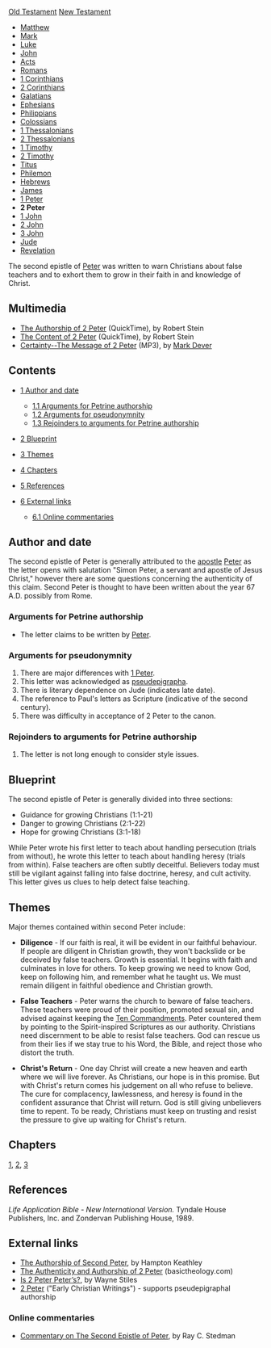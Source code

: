 [Old Testament](Old_Testament "Old Testament")
[New Testament](New_Testament "New Testament")
-   [Matthew](Gospel_of_Matthew "Gospel of Matthew")
-   [Mark](Gospel_of_Mark "Gospel of Mark")
-   [Luke](Gospel_of_Luke "Gospel of Luke")
-   [John](Gospel_of_John "Gospel of John")
-   [Acts](Acts_of_the_Apostles "Acts of the Apostles")
-   [Romans](Epistle_to_the_Romans "Epistle to the Romans")
-   [1 Corinthians](First_Epistle_to_the_Corinthians "First Epistle to the Corinthians")
-   [2 Corinthians](Second_Epistle_to_the_Corinthians "Second Epistle to the Corinthians")
-   [Galatians](Epistle_to_the_Galatians "Epistle to the Galatians")
-   [Ephesians](Epistle_to_the_Ephesians "Epistle to the Ephesians")
-   [Philippians](Epistle_to_the_Philippians "Epistle to the Philippians")
-   [Colossians](Epistle_to_the_Colossians "Epistle to the Colossians")
-   [1 Thessalonians](First_Epistle_to_the_Thessalonians "First Epistle to the Thessalonians")
-   [2 Thessalonians](Second_Epistle_to_the_Thessalonians "Second Epistle to the Thessalonians")
-   [1 Timothy](First_Epistle_to_Timothy "First Epistle to Timothy")
-   [2 Timothy](Second_Epistle_to_Timothy "Second Epistle to Timothy")
-   [Titus](Epistle_to_Titus "Epistle to Titus")
-   [Philemon](Epistle_to_Philemon "Epistle to Philemon")
-   [Hebrews](Epistle_to_the_Hebrews "Epistle to the Hebrews")
-   [James](Epistle_of_James "Epistle of James")
-   [1 Peter](First_Epistle_of_Peter "First Epistle of Peter")
-   **2 Peter**
-   [1 John](First_Epistle_of_John "First Epistle of John")
-   [2 John](Second_Epistle_of_John "Second Epistle of John")
-   [3 John](Third_Epistle_of_John "Third Epistle of John")
-   [Jude](Epistle_of_Jude "Epistle of Jude")
-   [Revelation](Book_of_Revelation "Book of Revelation")

The second epistle of [Peter](Peter "Peter") was written to warn
Christians about false teachers and to exhort them to grow in their
faith in and knowledge of Christ.

## Multimedia

-   [The Authorship of 2 Peter](http://biblicaltraining.org/audio/NT502/nt2_stein_49.mov)
    (QuickTime), by Robert Stein
-   [The Content of 2 Peter](http://biblicaltraining.org/audio/NT502/nt2_stein_50.mov)
    (QuickTime), by Robert Stein
-   [Certainty--The Message of 2 Peter](http://dl.salemweb.net/?mg=8F33A088-66CF-4E6A-9354-954EAB3C6440)
    (MP3), by [Mark Dever](Mark_Dever "Mark Dever")

## Contents

-   [1 Author and date](#Author_and_date)
    -   [1.1 Arguments for Petrine authorship](#Arguments_for_Petrine_authorship)
    -   [1.2 Arguments for pseudonymnity](#Arguments_for_pseudonymnity)
    -   [1.3 Rejoinders to arguments for Petrine authorship](#Rejoinders_to_arguments_for_Petrine_authorship)

-   [2 Blueprint](#Blueprint)
-   [3 Themes](#Themes)
-   [4 Chapters](#Chapters)
-   [5 References](#References)
-   [6 External links](#External_links)
    -   [6.1 Online commentaries](#Online_commentaries)


## Author and date

The second epistle of Peter is generally attributed to the
[apostle](Apostle "Apostle") [Peter](Peter "Peter") as the letter
opens with salutation "Simon Peter, a servant and apostle of Jesus
Christ," however there are some questions concerning the
authenticity of this claim. Second Peter is thought to have been
written about the year 67 A.D. possibly from Rome.

### Arguments for Petrine authorship

-   The letter claims to be written by [Peter](Peter "Peter").

### Arguments for pseudonymnity

1.  There are major differences with [1 Peter](1_Peter "1 Peter").
2.  This letter was acknowledged as
    [pseudepigrapha](Pseudepigrapha "Pseudepigrapha").
3.  There is literary dependence on Jude (indicates late date).
4.  The reference to Paul's letters as Scripture (indicative of the
    second century).
5.  There was difficulty in acceptance of 2 Peter to the canon.

### Rejoinders to arguments for Petrine authorship

1.  The letter is not long enough to consider style issues.

## Blueprint

The second epistle of Peter is generally divided into three
sections:

-   Guidance for growing Christians (1:1-21)
-   Danger to growing Christians (2:1-22)
-   Hope for growing Christians (3:1-18)

While Peter wrote his first letter to teach about handling
persecution (trials from without), he wrote this letter to teach
about handling heresy (trials from within). False teachers are
often subtly deceitful. Believers today must still be vigilant
against falling into false doctrine, heresy, and cult activity.
This letter gives us clues to help detect false teaching.

## Themes

Major themes contained within second Peter include:

-   **Diligence** - If our faith is real, it will be evident in our
    faithful behaviour. If people are diligent in Christian growth,
    they won't backslide or be deceived by false teachers. Growth is
    essential. It begins with faith and culminates in love for others.
    To keep growing we need to know God, keep on following him, and
    remember what he taught us. We must remain diligent in faithful
    obedience and Christian growth.

-   **False Teachers** - Peter warns the church to beware of false
    teachers. These teachers were proud of their position, promoted
    sexual sin, and advised against keeping the
    [Ten Commandments](Ten_Commandments "Ten Commandments"). Peter
    countered them by pointing to the Spirit-inspired Scriptures as our
    authority. Christians need discernment to be able to resist false
    teachers. God can rescue us from their lies if we stay true to his
    Word, the Bible, and reject those who distort the truth.

-   **Christ's Return** - One day Christ will create a new heaven
    and earth where we will live forever. As Christians, our hope is in
    this promise. But with Christ's return comes his judgement on all
    who refuse to believe. The cure for complacency, lawlessness, and
    heresy is found in the confident assurance that Christ will return.
    God is still giving unbelievers time to repent. To be ready,
    Christians must keep on trusting and resist the pressure to give up
    waiting for Christ's return.

## Chapters

[1](2_Peter_1 "2 Peter 1"),
[2](index.php?title=2_Peter_2&action=edit&redlink=1 "2 Peter 2 (page does not exist)"),
[3](2_Peter_3 "2 Peter 3")

## References

*Life Application Bible - New International Version.* Tyndale House
Publishers, Inc. and Zondervan Publishing House, 1989.

## External links

-   [The Authorship of Second Peter](http://www.bible.org/page.asp?page_id=707),
    by Hampton Keathley
-   [The Authenticity and Authorship of 2 Peter](http://basictheology.com/articles/The_Authenticity_and_Authorship_of_2_Peter/)
    (basictheology.com)
-   [Is 2 Peter Peter’s?](http://www.bible.org/page.asp?page_id=708),
    by Wayne Stiles
-   [2 Peter](http://www.earlychristianwritings.com/2peter.html)
    ("Early Christian Writings") - supports pseudepigraphal authorship

### Online commentaries

-   [Commentary on The Second Epistle of Peter](http://www.raystedman.org/2peter/index.html),
    by Ray C. Stedman



